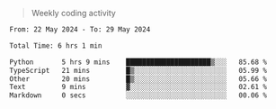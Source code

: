 > Weekly coding activity
<!--START_SECTION:waka-->

```txt
From: 22 May 2024 - To: 29 May 2024

Total Time: 6 hrs 1 min

Python       5 hrs 9 mins    █████████████████████▒░░░   85.68 %
TypeScript   21 mins         █▒░░░░░░░░░░░░░░░░░░░░░░░   05.99 %
Other        20 mins         █▒░░░░░░░░░░░░░░░░░░░░░░░   05.66 %
Text         9 mins          ▓░░░░░░░░░░░░░░░░░░░░░░░░   02.61 %
Markdown     0 secs          ░░░░░░░░░░░░░░░░░░░░░░░░░   00.06 %
```

<!--END_SECTION:waka-->
